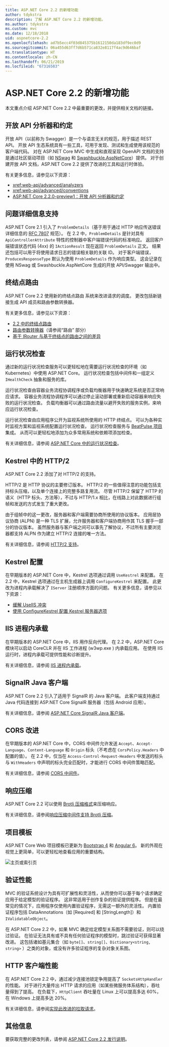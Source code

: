 ```yaml
---
title: ASP.NET Core 2.2 的新增功能
author: tdykstra
description: 了解 ASP.NET Core 2.2 的新增功能。
ms.author: tdykstra
ms.custom: mvc
ms.date: 12/18/2018
uid: aspnetcore-2.2
ms.openlocfilehash: ad7b5ecc4f03d845375b1612150da183df9ec0d9
ms.sourcegitcommit: 06a455d63ff7d6b571ca832e8117f4ac9d646baf
ms.translationtype: HT
ms.contentlocale: zh-CN
ms.lasthandoff: 06/21/2019
ms.locfileid: "67316583"
---
```

# <a name="whats-new-in-aspnet-core-22"></a>ASP.NET Core 2.2 的新增功能

本文重点介绍 ASP.NET Core 2.2 中最重要的更改，并提供相关文档的链接。

## <a name="openapi-analyzers--conventions"></a>开放 API 分析器和约定

开放 API（以前称为 Swagger）是一个与语言无关的规范，用于描述 REST API。 开放 API 生态系统具有一些工具，可用于发现、测试和生成使用该规范的客户端代码。 对在 ASP.NET Core MVC 中生成和直观呈现 OpenAPI 文档的支持是通过社区驱动项目（如 [NSwag](https://github.com/RicoSuter/NSwag) 和 [Swashbuckle.AspNetCore](https://github.com/domaindrivendev/Swashbuckle.AspNetCore)）提供。 对于创建开放 API 文档，ASP.NET Core 2.2 提供了改进的工具和运行时体验。

有关更多信息，请参见以下资源：

* <xref:web-api/advanced/analyzers>
* <xref:web-api/advanced/conventions>
* [ASP.NET Core 2.2.0-preview1：开放 API 分析器和约定](https://blogs.msdn.microsoft.com/webdev/2018/08/23/asp-net-core-2-20-preview1-open-api-analyzers-conventions/)

## <a name="problem-details-support"></a>问题详细信息支持

ASP.NET Core 2.1 引入了 `ProblemDetails`（基于用于通过 HTTP 响应传送错误详细信息的 [RFC 7807](https://tools.ietf.org/html/rfc7807) 规范）。 在 2.2 中，`ProblemDetails` 是针对具有 `ApiControllerAttribute` 特性的控制器中客户端错误代码的标准响应。 返回客户端错误状态代码 (4xx) 的 `IActionResult` 现在返回 `ProblemDetails` 正文。 结果还包括可以用于将使用请求日志的错误相关联的关联 ID。 对于客户端错误，`ProducesResponseType` 默认为使用 `ProblemDetails` 作为响应类型。 这会记录在使用 NSwag 或 Swashbuckle.AspNetCore 生成的开放 API/Swagger 输出中。

## <a name="endpoint-routing"></a>终结点路由

ASP.NET Core 2.2 使用新的终结点路由  系统来改进请求的调度。 更改包括新链接生成 API 成员和路由参数转换器。

有关更多信息，请参见以下资源：

* [2.2 中的终结点路由](https://blogs.msdn.microsoft.com/webdev/2018/08/27/asp-net-core-2-2-0-preview1-endpoint-routing/)
* [路由参数转换器](https://www.hanselman.com/blog/ASPNETCore22ParameterTransformersForCleanURLGenerationAndSlugsInRazorPagesOrMVC.aspx)（请参阅“路由”  部分）
* [基于 IRouter 与基于终结点的路由之间的差异](xref:fundamentals/routing?view=aspnetcore-2.2#differences-from-earlier-versions-of-routing)

## <a name="health-checks"></a>运行状况检查

通过新的运行状况检查服务可以更轻松地在需要运行状况检查的环境（如 Kubernetes）中使用 ASP.NET Core。 运行状况检查包括中间件和一组定义 `IHealthCheck` 抽象和服务的库。

运行状况检查由容器业务流程协调程序或负载均衡器用于快速确定系统是否正常响应请求。 容器业务流程协调程序可以通过停止滚动部署或重新启动容器来响应失败的运行状况检查。 负载均衡器可以通过路由流量以避开失败的服务实例，来响应运行状况检查。

运行状况检查由应用程序公开为监视系统所使用的 HTTP 终结点。 可以为各种实时监视方案和监视系统配置运行状况检查。 运行状况检查服务与 [BeatPulse 项目](https://github.com/Xabaril/BeatPulse)集成。 从而可以更轻松地添加为众多常用系统和依赖项添加检查。

有关详细信息，请参阅 [ASP.NET Core 中的运行状况检查](xref:host-and-deploy/health-checks)。

## <a name="http2-in-kestrel"></a>Kestrel 中的 HTTP/2

ASP.NET Core 2.2 添加了对 HTTP/2 的支持。

HTTP/2 是 HTTP 协议的主要修订版本。 HTTP/2 的一些值得注意的功能包括支持标头压缩，以及单个连接上的完整多路复用流。 尽管 HTTP/2 保留了 HTTP 的语义（HTTP 标头、方法等），不过与 HTTP/1.x 相比，在线路上对此数据进行组帧和发送的方式发生了重大更改。

由于组帧中的这一更改，服务器和客户端需要协商所使用的协议版本。 应用层协议协商 (ALPN) 是一种 TLS 扩展，允许服务器和客户端协商用作其 TLS 握手一部分的协议版本。 虽然服务器与客户端之间可以事先了解协议，不过所有主要浏览器都支持 ALPN 作为建立 HTTP/2 连接的唯一方法。

有关详细信息，请参阅 [HTTP/2 支持](xref:fundamentals/servers/index?view=aspnetcore-2.2#http2-support)。

## <a name="kestrel-configuration"></a>Kestrel 配置

在早期版本的 ASP.NET Core 中，Kestrel 选项通过调用 `UseKestrel` 来配置。 在 2.2 中，Kestrel 选项通过在主机生成器上调用 `ConfigureKestrel` 来配置。 此更改为进程内承载解决了 `IServer` 注册顺序方面的问题。 有关更多信息，请参见以下资源：

* [缓解 UseIIS 冲突](https://github.com/aspnet/KestrelHttpServer/issues/2760)
* [使用 ConfigureKestrel 配置 Kestrel 服务器选项](xref:fundamentals/servers/kestrel?view=aspnetcore-2.2#how-to-use-kestrel-in-aspnet-core-apps)

## <a name="iis-in-process-hosting"></a>IIS 进程内承载

在早期版本的 ASP.NET Core 中，IIS 用作反向代理。 在 2.2 中，ASP.NET Core 模块可以启动 CoreCLR 并在 IIS 工作进程 (w3wp.exe  ) 内承载应用。 在使用 IIS 运行时，进程内承载可提供性能和诊断提升。

有关详细信息，请参阅 [IIS 进程内承载](xref:host-and-deploy/aspnet-core-module?view=aspnetcore-2.2#in-process-hosting-model)。

## <a name="signalr-java-client"></a>SignalR Java 客户端

ASP.NET Core 2.2 引入了适用于 SignalR 的 Java 客户端。 此客户端支持通过 Java 代码连接到 ASP.NET Core SignalR 服务器（包括 Android 应用）。

有关详细信息，请参阅 [ASP.NET Core SignalR Java 客户端](https://docs.microsoft.com/aspnet/core/signalr/java-client?view=aspnetcore-2.2)。

## <a name="cors-improvements"></a>CORS 改进

在早期版本的 ASP.NET Core 中，CORS 中间件允许发送 `Accept`、`Accept-Language`、`Content-Language` 和 `Origin` 标头（不考虑在 `CorsPolicy.Headers` 中配置的值）。 在 2.2 中，仅当在 `Access-Control-Request-Headers` 中发送的标头与 `WithHeaders` 中声明的标头完全匹配时，才能进行 CORS 中间件策略匹配。

有关详细信息，请参阅 [CORS 中间件](xref:security/cors?view=aspnetcore-2.2#set-the-allowed-request-headers)。

## <a name="response-compression"></a>响应压缩

ASP.NET Core 2.2 可以使用 [Brotli 压缩格式](https://tools.ietf.org/html/rfc7932)来压缩响应。

有关详细信息，请参阅[响应压缩中间件支持 Brotli 压缩](xref:performance/response-compression?view=aspnetcore-2.2#brotli-compression-provider)。

## <a name="project-templates"></a>项目模板

ASP.NET Core Web 项目模板已更新为 [Bootstrap 4](https://getbootstrap.com/docs/4.1/migration/) 和 [Angular 6](https://blog.angular.io/version-6-of-angular-now-available-cc56b0efa7a4)。 新的外观在视觉上更简单，可以更轻松地查看应用的重要结构。

![主页或索引页](~/tutorials/razor-pages/razor-pages-start/_static/home2.2.png)

## <a name="validation-performance"></a>验证性能

MVC 的验证系统设计为具有可扩展性和灵活性，从而使你可以基于每个请求确定应用于给定模型的验证程序。 这非常适用于创作复杂的验证提供程序。 但是在最常见的情况下，应用程序仅使用内置验证程序，无需这一额外的灵活性。 内置验证程序包括 DataAnnotations（如 [Required] 和 [StringLength]）和 `IValidatableObject`。

在 ASP.NET Core 2.2 中，如果 MVC 确定给定模型关系图不需要验证，则可以绕过验证。 在验证无法具有或不具有任何验证程序的模型时，跳过验证可获得显著改进。 这包括诸如基元集合（如 `byte[]`、`string[]`、`Dictionary<string, string>` ）之类的对象，或没有许多验证程序的复杂对象关系图。

## <a name="http-client-performance"></a>HTTP 客户端性能

在 ASP.NET Core 2.2 中，通过减少连接池锁定争用提高了 `SocketsHttpHandler` 的性能。 对于进行大量传出 HTTP 请求的应用（如某些微服务体系结构），吞吐量得到了提高。 在负载下，`HttpClient` 吞吐量在 Linux 上可以提高多达 60%，在 Windows 上提高多达 20%。

有关详细信息，请参阅[实现此改进的拉取请求](https://github.com/dotnet/corefx/pull/32568)。

## <a name="additional-information"></a>其他信息

要获取完整的更改列表，请参阅 [ASP.NET Core 2.2 发行说明](https://github.com/aspnet/Home/releases/tag/2.2.0)。

